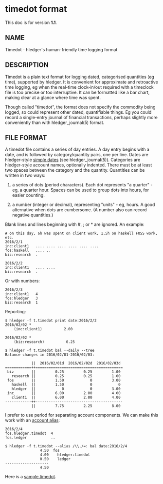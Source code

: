 <!-- toc -->

# timedot format

This doc is for version **1.1**. 

## NAME

Timedot - hledger's human-friendly time logging format

## DESCRIPTION

Timedot is a plain text format for logging dated, categorised quantities
(eg time), supported by hledger. It is convenient for approximate and
retroactive time logging, eg when the real-time clock-in/out required
with a timeclock file is too precise or too interruptive. It can be
formatted like a bar chart, making clear at a glance where time was
spent.

Though called "timedot", the format does not specify the commodity being
logged, so could represent other dated, quantifiable things. Eg you
could record a single-entry journal of financial transactions, perhaps
slightly more conveniently than with hledger\_journal(5) format.

## FILE FORMAT

A timedot file contains a series of day entries. A day entry begins with
a date, and is followed by category/quantity pairs, one per line. Dates
are hledger-style [simple dates](#simple-dates) (see
hledger\_journal(5)). Categories are hledger-style account names,
optionally indented. There must be at least two spaces between the
category and the quantity. Quantities can be written in two ways:

1.  a series of dots (period characters). Each dot represents "a
    quarter" - eg, a quarter hour. Spaces can be used to group dots into
    hours, for easier counting.

2.  a number (integer or decimal), representing "units" - eg, hours. A
    good alternative when dots are cumbersome. (A number also can record
    negative quantities.)

Blank lines and lines beginning with \#, ; or \* are ignored. An
example:

``` {.timedot}
# on this day, 6h was spent on client work, 1.5h on haskell FOSS work, etc.
2016/2/1
inc:client1   .... .... .... .... .... ....
fos:haskell   .... .. 
biz:research  .

2016/2/2
inc:client1   .... ....
biz:research  .
```

Or with numbers:

``` {.timedot}
2016/2/3
inc:client1   4
fos:hledger   3
biz:research  1
```

Reporting:

``` {.shell}
$ hledger -f t.timedot print date:2016/2/2
2016/02/02 *
    (inc:client1)          2.00

2016/02/02 *
    (biz:research)          0.25
```

``` {.shell}
$ hledger -f t.timedot bal --daily --tree
Balance changes in 2016/02/01-2016/02/03:

            ||  2016/02/01d  2016/02/02d  2016/02/03d 
============++========================================
 biz        ||         0.25         0.25         1.00 
   research ||         0.25         0.25         1.00 
 fos        ||         1.50            0         3.00 
   haskell  ||         1.50            0            0 
   hledger  ||            0            0         3.00 
 inc        ||         6.00         2.00         4.00 
   client1  ||         6.00         2.00         4.00 
------------++----------------------------------------
            ||         7.75         2.25         8.00 
```

I prefer to use period for separating account components. We can make
this work with an [account alias](#account-aliases):

``` {.timedot}
2016/2/4
fos.hledger.timedot  4
fos.ledger           ..
```

``` {.shell}
$ hledger -f t.timedot --alias /\\./=: bal date:2016/2/4
                4.50  fos
                4.00    hledger:timedot
                0.50    ledger
--------------------
                4.50
```

Here is a
[sample.timedot](https://raw.github.com/simonmichael/hledger/master/data/sample.timedot).
<!-- to download and some queries to try: -->

<!-- ```shell -->
<!-- $ hledger -f sample.timedot balance                               # current time balances -->
<!-- $ hledger -f sample.timedot register -p 2009/3                    # sessions in march 2009 -->
<!-- $ hledger -f sample.timedot register -p weekly --depth 1 --empty  # time summary by week -->
<!-- ``` -->

